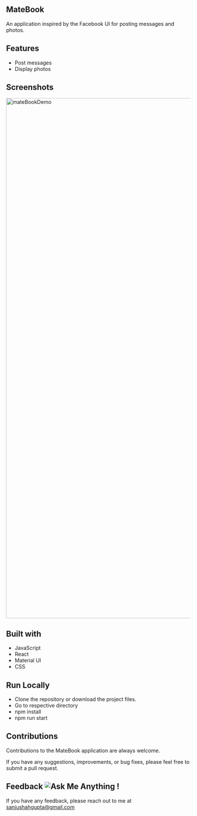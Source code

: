 ## MateBook

An application inspired by the Facebook UI for posting messages and photos.

## Features

- Post messages
- Display photos

## Screenshots
<img width="1419" alt="mateBookDemo" src="https://github.com/sanjushahgupta/matebook/assets/71315276/b6c0cfea-0ceb-422e-b981-acdd8c5c0a66">

## Built with

- JavaScript
- React
- Material UI
- CSS

## Run Locally

- Clone the repository or download the project files.
- Go to respective directory
- npm install
- npm run start

## Contributions

Contributions to the MateBook application are always welcome.

If you have any suggestions, improvements, or bug fixes, please feel free to submit a pull request.

## Feedback ![Ask Me Anything !](https://img.shields.io/badge/Ask%20me-anything-1abc9c.svg)

If you have any feedback, please reach out to me at sanjushahgupta@gmail.com

